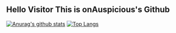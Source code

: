 ## Hello Visitor This is onAuspicious's Github

[![Anurag's github stats](https://github-readme-stats.vercel.app/api?username=onAuspicious&theme=solarized-light)](https://github.com/anuraghazra/github-readme-stats)
[![Top Langs](https://github-readme-stats.vercel.app/api/top-langs/?username=onAuspicious&theme=solarized-light)](https://github.com/anuraghazra/github-readme-stats)
